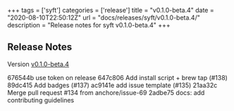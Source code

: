 +++
tags = ['syft']
categories = ['release']
title = "v0.1.0-beta.4"
date = "2020-08-10T22:50:12Z"
url = "docs/releases/syft/v0.1.0-beta.4/"
description = "Release notes for syft v0.1.0-beta.4"
+++

## Release Notes

Version [v0.1.0-beta.4](https://github.com/anchore/syft/releases/tag/v0.1.0-beta.4)

676544b use token on release
647c806 Add install script + brew tap (#138)
89dc415 Add badges (#137)
ac9141e add issue template (#135)
21aa32c Merge pull request #134 from anchore/issue-69
2adbe75 docs: add contributing guidelines
